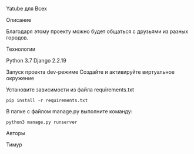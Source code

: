 Yatube для Всех

Описание

Благодаря этому проекту можно будет общаться с друзьями из разных городов.

Технологии

Python 3.7 Django 2.2.19

Запуск проекта dev-режиме
Создайте и активируйте виртуальное окружение

Установите зависимости из файла requirements.txt

	pip install -r requirements.txt

В папке с файлом manage.py выполните команду:

	python3 manage.py runserver

Авторы

Тимур

